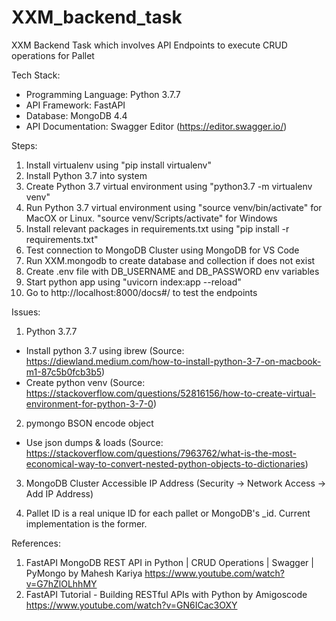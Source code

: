# XXM_backend_task
XXM Backend Task which involves API Endpoints to execute CRUD operations for Pallet

Tech Stack:
- Programming Language: Python 3.7.7
- API Framework: FastAPI
- Database: MongoDB 4.4
- API Documentation: Swagger Editor (https://editor.swagger.io/)

Steps:
1. Install virtualenv using "pip install virtualenv"
2. Install Python 3.7 into system
3. Create Python 3.7 virtual environment using "python3.7 -m virtualenv venv"
4. Run Python 3.7 virtual environment using "source venv/bin/activate" for MacOX or Linux. "source venv/Scripts/activate" for Windows
5. Install relevant packages in requirements.txt using "pip install -r requirements.txt"
6. Test connection to MongoDB Cluster using MongoDB for VS Code
7. Run XXM.mongodb to create database and collection if does not exist
8. Create .env file with DB_USERNAME and DB_PASSWORD env variables
9. Start python app using "uvicorn index:app --reload"
10. Go to http://localhost:8000/docs#/ to test the endpoints

Issues:
1. Python 3.7.7
- Install python 3.7 using ibrew (Source: https://diewland.medium.com/how-to-install-python-3-7-on-macbook-m1-87c5b0fcb3b5)
- Create python venv (Source: https://stackoverflow.com/questions/52816156/how-to-create-virtual-environment-for-python-3-7-0)

2. pymongo BSON encode object
- Use json dumps & loads (Source: https://stackoverflow.com/questions/7963762/what-is-the-most-economical-way-to-convert-nested-python-objects-to-dictionaries)

3. MongoDB Cluster Accessible IP Address (Security -> Network Access -> Add IP Address)

4. Pallet ID is a real unique ID for each pallet or MongoDB's _id. Current implementation is the former.

References:
1. FastAPI MongoDB REST API in Python | CRUD Operations | Swagger | PyMongo by Mahesh Kariya https://www.youtube.com/watch?v=G7hZlOLhhMY
2. FastAPI Tutorial - Building RESTful APIs with Python by Amigoscode https://www.youtube.com/watch?v=GN6ICac3OXY